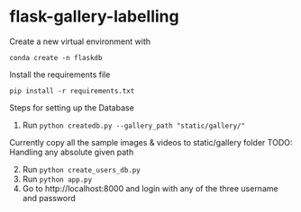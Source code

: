 # flask-gallery-labelling

Create a new virtual environment with 

  `conda create -n flaskdb`
  
Install the requirements file

  `pip install -r requirements.txt`

Steps for setting up the Database
1. Run `python createdb.py --gallery_path "static/gallery/" `

Currently copy all the sample images & videos to static/gallery folder
TODO: Handling any absolute given path


2. Run `python create_users_db.py`
3. Run `python app.py`
4. Go to http://localhost:8000 and login with any of the three username and password

